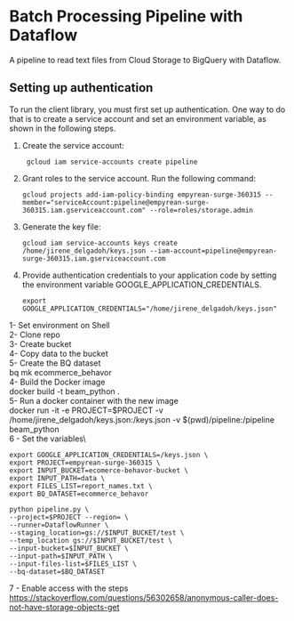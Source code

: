 # Batch Processing Pipeline with Dataflow
A pipeline to read text files from Cloud Storage to BigQuery with Dataflow.

## Setting up authentication
To run the client library, you must first set up authentication. One way to do that is to create a service account and set an environment variable, as shown in the following steps.

1. Create the service account:
   ```shell
    gcloud iam service-accounts create pipeline
    ```
2. Grant roles to the service account. Run the following command:
    ```shell
   gcloud projects add-iam-policy-binding empyrean-surge-360315 --member="serviceAccount:pipeline@empyrean-surge-360315.iam.gserviceaccount.com" --role=roles/storage.admin
   ```
3. Generate the key file:
    ```shell
    gcloud iam service-accounts keys create /home/jirene_delgadoh/keys.json --iam-account=pipeline@empyrean-surge-360315.iam.gserviceaccount.com
    ```
4. Provide authentication credentials to your application code by setting the environment variable GOOGLE_APPLICATION_CREDENTIALS.
    ```shell
    export GOOGLE_APPLICATION_CREDENTIALS="/home/jirene_delgadoh/keys.json"
    ```
1- Set environment on Shell\
2- Clone repo\
3- Create bucket\
4- Copy data to the bucket\
5- Create the BQ dataset\
bq mk ecommerce_behavor\
4- Build the Docker image\
docker build -t beam_python .\
5- Run a docker container with the new image\
docker run -it -e PROJECT=$PROJECT -v /home/jirene_delgadoh/keys.json:/keys.json -v $(pwd)/pipeline:/pipeline beam_python \
6 - Set the variables\
```shell
export GOOGLE_APPLICATION_CREDENTIALS=/keys.json \
export PROJECT=empyrean-surge-360315 \
export INPUT_BUCKET=ecomerce-behavor-bucket \
export INPUT_PATH=data \
export FILES_LIST=report_names.txt \
export BQ_DATASET=ecommerce_behavor
```
```shell
python pipeline.py \
--project=$PROJECT --region= \
--runner=DataflowRunner \
--staging_location=gs://$INPUT_BUCKET/test \
--temp_location gs://$INPUT_BUCKET/test \
--input-bucket=$INPUT_BUCKET \
--input-path=$INPUT_PATH \
--input-files-list=$FILES_LIST \
--bq-dataset=$BQ_DATASET 
```

7 - Enable access with the steps https://stackoverflow.com/questions/56302658/anonymous-caller-does-not-have-storage-objects-get